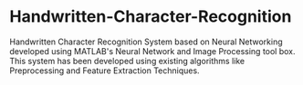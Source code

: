 # Handwritten-Character-Recognition
Handwritten Character Recognition System based on Neural Networking developed using MATLAB's Neural Network and Image Processing tool box. This system has been developed using existing algorithms like Preprocessing and Feature Extraction Techniques.

